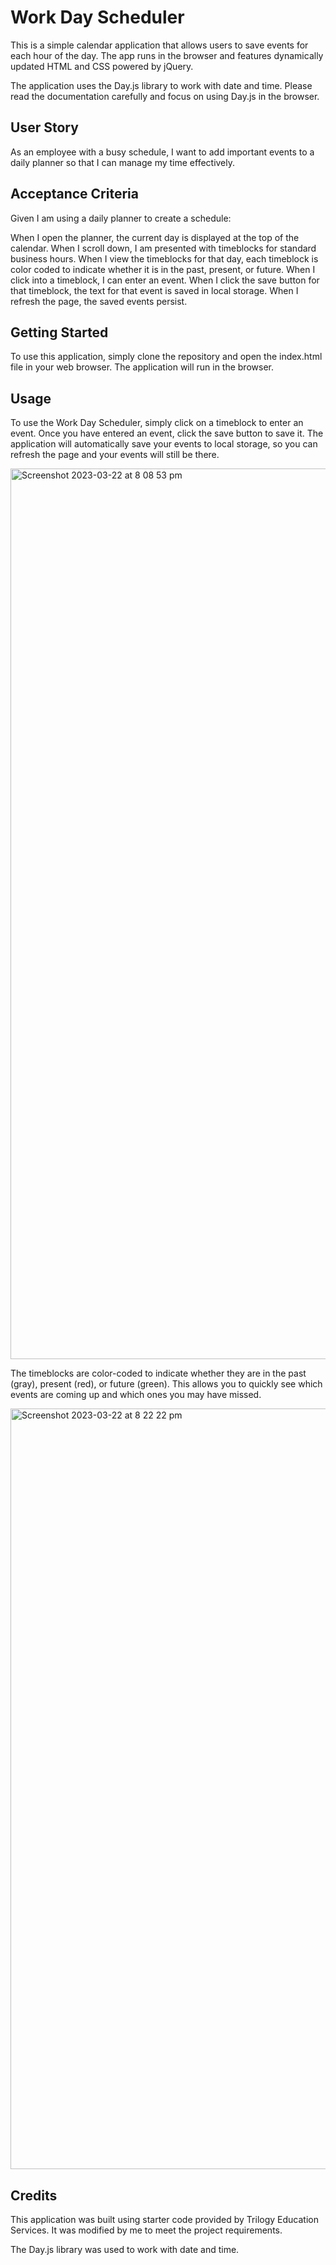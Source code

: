 # Work Day Scheduler

This is a simple calendar application that allows users to save events for each hour of the day. The app runs in the browser and features dynamically updated HTML and CSS powered by jQuery.

The application uses the Day.js library to work with date and time. Please read the documentation carefully and focus on using Day.js in the browser.

## User Story

As an employee with a busy schedule, I want to add important events to a daily planner so that I can manage my time effectively.


## Acceptance Criteria

Given I am using a daily planner to create a schedule:

When I open the planner, the current day is displayed at the top of the calendar.
When I scroll down, I am presented with timeblocks for standard business hours.
When I view the timeblocks for that day, each timeblock is color coded to indicate whether it is in the past, present, or future.
When I click into a timeblock, I can enter an event.
When I click the save button for that timeblock, the text for that event is saved in local storage.
When I refresh the page, the saved events persist.




## Getting Started

To use this application, simply clone the repository and open the index.html file in your web browser. The application will run in the browser.


## Usage

To use the Work Day Scheduler, simply click on a timeblock to enter an event. Once you have entered an event, click the save button to save it. The application will automatically save your events to local storage, so you can refresh the page and your events will still be there.

<img width="1425" alt="Screenshot 2023-03-22 at 8 08 53 pm" src="https://user-images.githubusercontent.com/124220654/226856973-dcb22c2a-8cba-4c7f-a829-25fb0ecccc10.png">


The timeblocks are color-coded to indicate whether they are in the past (gray), present (red), or future (green). This allows you to quickly see which events are coming up and which ones you may have missed.


<img width="1217" alt="Screenshot 2023-03-22 at 8 22 22 pm" src="https://user-images.githubusercontent.com/124220654/226858327-e7c559a2-fe02-455c-b87d-5e04dc1fde85.png">



## Credits
This application was built using starter code provided by Trilogy Education Services. It was modified by me to meet the project requirements.

The Day.js library was used to work with date and time.

